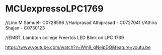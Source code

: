 # MCUexpressoLPC1769


//Lino M Samuel- C0728596
//Hariprasad Athiprasad - C0727041
//Athira Shajan - C0730123


//EMBT, Lambton college
Freertos LED Blink on LPC 1769

https://www.youtube.com/watch?v=Wm9_gNeipDQ&feature=youtu.be



